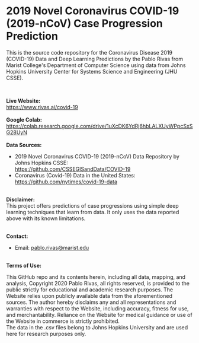 # 2019 Novel Coronavirus COVID-19 (2019-nCoV) Case Progression Prediction


This is the source code repository for the Coronavirus Disease 2019 (COVID-19) Data and Deep Learning Predictions by the Pablo Rivas from Marist College's Department of Computer Science using data from Johns Hopkins University Center for Systems Science and Engineering (JHU CSSE). 

<br>

<b>Live Website:</b><br>
https://www.rivas.ai/covid-19
<br><br>
<b>Google Colab:</b><br>
https://colab.research.google.com/drive/1uXcDK6YdRj6hbLALXUyWPpcSxSG28UyN
<br><br>
<b>Data Sources:</b><br>
* 2019 Novel Coronavirus COVID-19 (2019-nCoV) Data Repository by Johns Hopkins CSSE: <br>
 https://github.com/CSSEGISandData/COVID-19 <br>
* Coronavirus (Covid-19) Data in the United States: <br>
 https://github.com/nytimes/covid-19-data <br>

<br>
<b>Disclaimer:</b><br>
This project offers predictions of case progressions using simple deep learning techniques that learn from data. It only uses the data reported above with its known limitations.
<br><br>

<b>Contact: </b><br>
* Email: pablo.rivas@marist.edu
<br><br>

<b>Terms of Use:</b><br>

This GitHub repo and its contents herein, including all data, mapping, and analysis, Copyright 2020 Pablo Rivas, all rights reserved, is provided to the public strictly for educational and academic research purposes.  The Website relies upon publicly available data from the aforementioned sources. The author hereby disclaims any and all representations and warranties with respect to the Website, including accuracy, fitness for use, and merchantability.  Reliance on the Website for medical guidance or use of the Website in commerce is strictly prohibited.<br>
The data in the .csv files belong to Johns Hopkins University and are used here for research purposes only.
